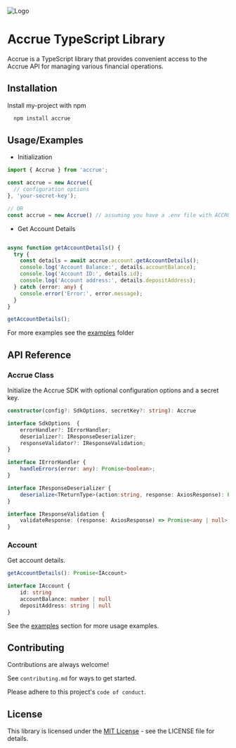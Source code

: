 
![Logo](https://res.cloudinary.com/dkhelyskt/image/upload/v1703066874/accrue_logo_ngot9b.png) 

# Accrue TypeScript Library

Accrue is a TypeScript library that provides convenient access to the Accrue API for managing various financial operations.



## Installation

Install my-project with npm

```bash
  npm install accrue
```
    
## Usage/Examples

- Initialization
```typescript
import { Accrue } from 'accrue';

const accrue = new Accrue({
  // configuration options
}, 'your-secret-key');

// OR
const accrue = new Accrue() // assuming you have a .env file with ACCRUE_SECRET_KEY variable
```

- Get Account Details
```typescript

async function getAccountDetails() {
  try {
    const details = await accrue.account.getAccountDetails();
    console.log('Account Balance:', details.accountBalance);
    console.log('Account ID:', details.id);
    console.log('Account address:', details.depositAddress);
  } catch (error: any) {
    console.error('Error:', error.message);
  }
}

getAccountDetails();

```
For more examples see the [examples](https://github.com/t-ega/Accrue-Typescript-SDK/tree/main/src/examples) folder

## API Reference

### Accrue Class

Initialize the Accrue SDK with optional configuration options and a secret key.

```typescript
constructor(config?: SdkOptions, secretKey?: string): Accrue
```
```typescript
interface SdkOptions  {
    errorHandler?: IErrorHandler;
    deserializer?: IResponseDeserializer;
    responseValidator?: IResponseValidation;
}

interface IErrorHandler {
    handleErrors(error: any): Promise<boolean>;
}

interface IResponseDeserializer { 
    deserialize<TReturnType>(action:string, response: AxiosResponse): Promise<TReturnType>;
}

interface IResponseValidation {
    validateResponse: (response: AxiosResponse) => Promise<any | null>;
}

```

### Account

Get account details.

```typescript
getAccountDetails(): Promise<IAccount>

interface IAccount {
    id: string
    accountBalance: number | null
    depositAddress: string | null
}

```

See the [examples](https://github.com/t-ega/Accrue-Typescript-SDK/tree/main/src/examples) section for more usage examples.
## Contributing

Contributions are always welcome!

See `contributing.md` for ways to get started.

Please adhere to this project's `code of conduct`.


## License

This library is licensed under the [MIT License](https://choosealicense.com/licenses/mit/) - see the LICENSE file for details.

